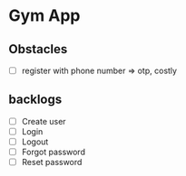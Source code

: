 # Gym App

## Obstacles

- [ ] register with phone number => otp, costly

## backlogs

- [ ] Create user
- [ ] Login
- [ ] Logout
- [ ] Forgot password
- [ ] Reset password
